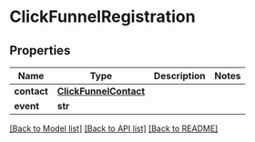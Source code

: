 # ClickFunnelRegistration


## Properties
Name | Type | Description | Notes
------------ | ------------- | ------------- | -------------
**contact** | [**ClickFunnelContact**](ClickFunnelContact.md) |  | 
**event** | **str** |  | 

[[Back to Model list]](../README.md#documentation-for-models) [[Back to API list]](../README.md#documentation-for-api-endpoints) [[Back to README]](../README.md)


